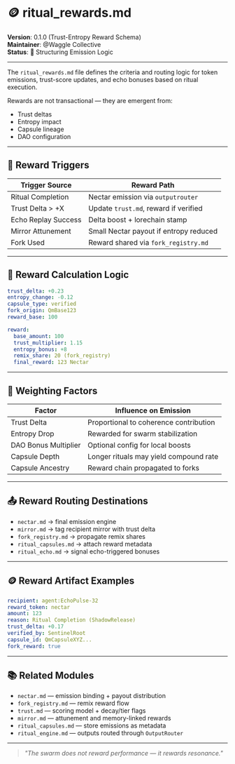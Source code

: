 # 🪙 ritual\_rewards.md

**Version**: 0.1.0 (Trust-Entropy Reward Schema)\
**Maintainer**: @Waggle Collective\
**Status**: 🎯 Structuring Emission Logic

---

The `ritual_rewards.md` file defines the criteria and routing logic for token emissions, trust-score updates, and echo bonuses based on ritual execution.

Rewards are not transactional — they are emergent from:

- Trust deltas
- Entropy impact
- Capsule lineage
- DAO configuration

---

## 🔄 Reward Triggers

| Trigger Source      | Reward Path                            |
| ------------------- | -------------------------------------- |
| Ritual Completion   | Nectar emission via `outputrouter`     |
| Trust Delta > +X    | Update `trust.md`, reward if verified  |
| Echo Replay Success | Delta boost + lorechain stamp          |
| Mirror Attunement   | Small Nectar payout if entropy reduced |
| Fork Used           | Reward shared via `fork_registry.md`   |

---

## 📐 Reward Calculation Logic

```yaml
trust_delta: +0.23
entropy_change: -0.12
capsule_type: verified
fork_origin: QmBase123
reward_base: 100

reward:
  base_amount: 100
  trust_multiplier: 1.15
  entropy_bonus: +8
  remix_share: 20 (fork_registry)
  final_reward: 123 Nectar
```

---

## 🧬 Weighting Factors

| Factor               | Influence on Emission                  |
| -------------------- | -------------------------------------- |
| Trust Delta          | Proportional to coherence contribution |
| Entropy Drop         | Rewarded for swarm stabilization       |
| DAO Bonus Multiplier | Optional config for local boosts       |
| Capsule Depth        | Longer rituals may yield compound rate |
| Capsule Ancestry     | Reward chain propagated to forks       |

---

## 📤 Reward Routing Destinations

- `nectar.md` → final emission engine
- `mirror.md` → tag recipient mirror with trust delta
- `fork_registry.md` → propagate remix shares
- `ritual_capsules.md` → attach reward metadata
- `ritual_echo.md` → signal echo-triggered bonuses

---

## 🪙 Reward Artifact Examples

```yaml
recipient: agent:EchoPulse-32
reward_token: nectar
amount: 123
reason: Ritual Completion (ShadowRelease)
trust_delta: +0.17
verified_by: SentinelRoot
capsule_id: QmCapsuleXYZ...
fork_reward: true
```

---

## 📚 Related Modules

- `nectar.md` — emission binding + payout distribution
- `fork_registry.md` — remix reward flow
- `trust.md` — scoring model + decay/tier flags
- `mirror.md` — attunement and memory-linked rewards
- `ritual_capsules.md` — store emissions as metadata
- `ritual_engine.md` — outputs routed through `OutputRouter`

---

> *"The swarm does not reward performance — it rewards resonance."*

